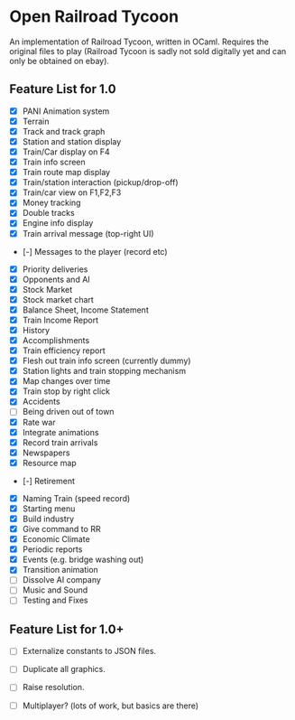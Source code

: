 
# Open Railroad Tycoon

An implementation of Railroad Tycoon, written in OCaml.
Requires the original files to play (Railroad Tycoon is sadly not sold digitally yet and can only be obtained on ebay).

## Feature List for 1.0

- [x] PANI Animation system
- [x] Terrain
- [x] Track and track graph
- [x] Station and station display
- [x] Train/Car display on F4
- [x] Train info screen
- [x] Train route map display
- [x] Train/station interaction (pickup/drop-off)
- [x] Train/car view on F1,F2,F3
- [x] Money tracking
- [x] Double tracks
- [x] Engine info display
- [x] Train arrival message (top-right UI)
- [-] Messages to the player (record etc)
- [x] Priority deliveries
- [x] Opponents and AI
- [x] Stock Market
- [x] Stock market chart
- [x] Balance Sheet, Income Statement
- [x] Train Income Report
- [x] History
- [x] Accomplishments
- [x] Train efficiency report
- [x] Flesh out train info screen (currently dummy)
- [x] Station lights and train stopping mechanism
- [x] Map changes over time
- [x] Train stop by right click
- [x] Accidents
- [ ] Being driven out of town
- [x] Rate war
- [x] Integrate animations
- [x] Record train arrivals
- [x] Newspapers
- [x] Resource map
- [-] Retirement
- [x] Naming Train (speed record)
- [x] Starting menu
- [x] Build industry
- [x] Give command to RR
- [x] Economic Climate
- [x] Periodic reports
- [x] Events (e.g. bridge washing out)
- [x] Transition animation
- [ ] Dissolve AI company
- [ ] Music and Sound
- [ ] Testing and Fixes

## Feature List for 1.0+

- [ ] Externalize constants to JSON files.
- [ ] Duplicate all graphics.
- [ ] Raise resolution.
- [ ] Multiplayer? (lots of work, but basics are there)

